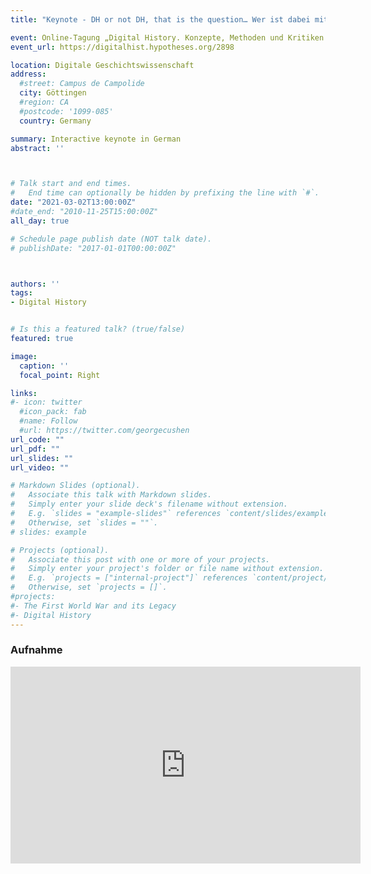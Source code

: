 ```yaml
---
title: "Keynote - DH or not DH, that is the question… Wer ist dabei mit welcher Lehre in der Geschichtswissenschaft?"

event: Online-Tagung „Digital History. Konzepte, Methoden und Kritiken digitaler Geschichtswissenschaften“ 
event_url: https://digitalhist.hypotheses.org/2898

location: Digitale Geschichtswissenschaft
address:
  #street: Campus de Campolide
  city: Göttingen
  #region: CA
  #postcode: '1099-085'
  country: Germany

summary: Interactive keynote in German
abstract: ''



# Talk start and end times.
#   End time can optionally be hidden by prefixing the line with `#`.
date: "2021-03-02T13:00:00Z"
#date_end: "2010-11-25T15:00:00Z"
all_day: true

# Schedule page publish date (NOT talk date).
# publishDate: "2017-01-01T00:00:00Z"



authors: ''
tags: 
- Digital History


# Is this a featured talk? (true/false)
featured: true

image:
  caption: ''
  focal_point: Right

links:
#- icon: twitter
  #icon_pack: fab
  #name: Follow
  #url: https://twitter.com/georgecushen
url_code: ""
url_pdf: ""
url_slides: ""
url_video: ""

# Markdown Slides (optional).
#   Associate this talk with Markdown slides.
#   Simply enter your slide deck's filename without extension.
#   E.g. `slides = "example-slides"` references `content/slides/example-slides.md`.
#   Otherwise, set `slides = ""`.
# slides: example

# Projects (optional).
#   Associate this post with one or more of your projects.
#   Simply enter your project's folder or file name without extension.
#   E.g. `projects = ["internal-project"]` references `content/project/deep-learning/index.md`.
#   Otherwise, set `projects = []`.
#projects:
#- The First World War and its Legacy
#- Digital History
---
```

### Aufnahme 

<iframe width="560" height="315" src="https://www.youtube.com/embed/7-SnrU6574c" title="YouTube video player" frameborder="0" allow="accelerometer; autoplay; clipboard-write; encrypted-media; gyroscope; picture-in-picture" allowfullscreen></iframe>


